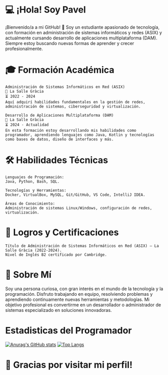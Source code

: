 # 💻 ¡Hola! Soy Pavel

¡Bienvenido/a a mi GitHub! 👋 Soy un estudiante apasionado de tecnología, con formación en administración de sistemas informáticos y redes (ASIX) y actualmente cursando desarrollo de aplicaciones multiplataforma (DAM). Siempre estoy buscando nuevas formas de aprender y crecer profesionalmente.
# 🎓 Formación Académica

    Administración de Sistemas Informáticos en Red (ASIX)
    📍 La Salle Gràcia
    ⏳ 2022 - 2024
    Aquí adquirí habilidades fundamentales en la gestión de redes, administración de sistemas, ciberseguridad y virtualización.

    Desarrollo de Aplicaciones Multiplataforma (DAM)
    📍 La Salle Gràcia
    ⏳ 2024 - Actualidad
    En esta formación estoy desarrollando mis habilidades como programador, aprendiendo lenguajes como Java, Kotlin y tecnologías como bases de datos, diseño de interfaces y más.

# 🛠️ Habilidades Técnicas

    Lenguajes de Programación:
    Java, Python, Bash, SQL.

    Tecnologías y Herramientas:
    Docker, VirtualBox, MySQL, Git/GitHub, VS Code, IntelliJ IDEA.

    Áreas de Conocimiento:
    Administración de sistemas Linux/Windows, configuración de redes, virtualización.

# 🌟 Logros y Certificaciones

    Título de Administración de Sistemas Informáticos en Red (ASIX) – La Salle Gràcia (2022-2024).
    Nivel de Inglés B2 certificado por Cambridge.

# 🚀 Sobre Mí

Soy una persona curiosa, con gran interés en el mundo de la tecnología y la programación. Disfruto trabajando en equipo, resolviendo problemas y aprendiendo continuamente nuevas herramientas y metodologías. Mi objetivo profesional es convertirme en un desarrollador o administrador de sistemas especializado en soluciones innovadoras.





# Estadisticas del Programador
[![Anurag's GitHub stats](https://github-readme-stats.vercel.app/api?username=pavell016)](https://github.com/SrGobi/github-readme-stats)   [![Top Langs](https://github-readme-stats.vercel.app/api/top-langs/?username=pavell016&layout=compact)](https://github.com/SrGobi/github-readme-stats)




# 🖤 Gracias por visitar mi perfil!

<!--
**pavell016/pavell016** is a ✨ _special_ ✨ repository because its `README.md` (this file) appears on your GitHub profile.

Here are some ideas to get you started:

- 🔭 I’m currently working on ...
- 🌱 I’m currently learning ...
- 👯 I’m looking to collaborate on ...
- 🤔 I’m looking for help with ...
- 💬 Ask me about ...
- 📫 How to reach me: ...
- 😄 Pronouns: ...
- ⚡ Fun fact: ...
-->
